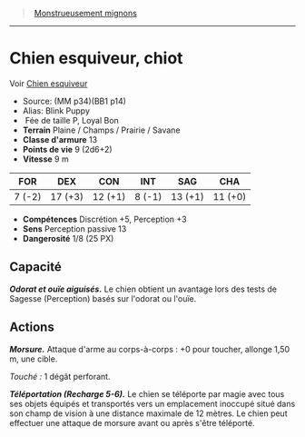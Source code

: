 ﻿> [Monstrueusement mignons](baby_bestiary.md)

---

# Chien esquiveur, chiot

Voir [Chien esquiveur](hd_monsters_chien_esquiveur.md)

- Source: (MM p34)(BB1 p14)
- Alias: Blink Puppy
-  Fée de taille P, Loyal Bon
- **Terrain** Plaine / Champs / Prairie / Savane
- **Classe d'armure** 13
- **Points de vie** 9 (2d6+2)
- **Vitesse** 9 m

|FOR|DEX|CON|INT|SAG|CHA|
|---|---|---|---|---|---|
|7 (-2)|17 (+3)|12 (+1)|8 (-1)|13 (+1)|11 (+0)|

- **Compétences** Discrétion +5, Perception +3
- **Sens** Perception passive 13
- **Dangerosité** 1/8 (25 PX)

## Capacité

**_Odorat et ouïe aiguisés._** Le chien obtient un avantage lors des tests de Sagesse (Perception) basés sur l'odorat ou l'ouïe.

## Actions

**_Morsure._** Attaque d'arme au corps-à-corps : +0 pour toucher, allonge 1,50 m, une cible.

_Touché :_ 1 dégât perforant.

**_Téléportation (Recharge 5-6)._** Le chien se téléporte par magie avec tous ses objets équipés et transportés vers un emplacement inoccupé situé dans son champ de vision à une distance maximale de 12 mètres. Le chien peut effectuer une attaque de morsure avant ou après s'être téléporté.

